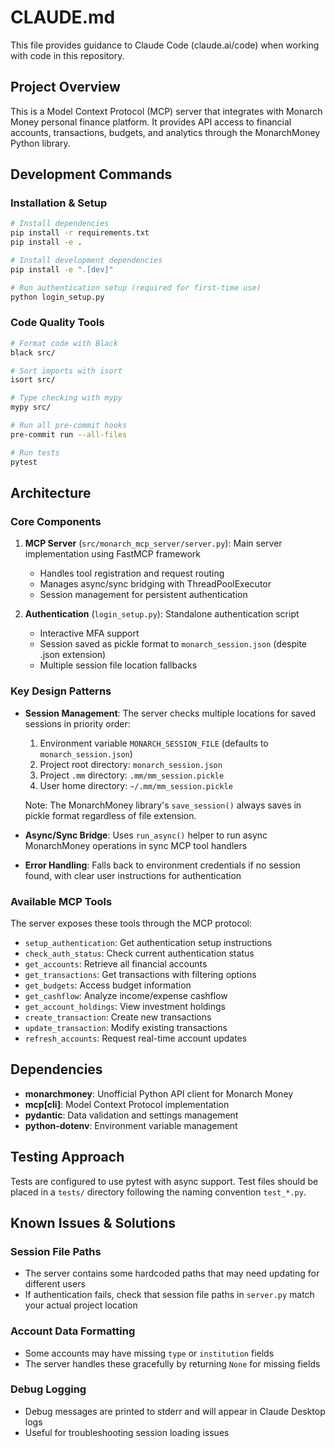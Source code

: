 # CLAUDE.md

This file provides guidance to Claude Code (claude.ai/code) when working with code in this repository.

## Project Overview

This is a Model Context Protocol (MCP) server that integrates with Monarch Money personal finance platform. It provides API access to financial accounts, transactions, budgets, and analytics through the MonarchMoney Python library.

## Development Commands

### Installation & Setup
```bash
# Install dependencies
pip install -r requirements.txt
pip install -e .

# Install development dependencies
pip install -e ".[dev]"

# Run authentication setup (required for first-time use)
python login_setup.py
```

### Code Quality Tools
```bash
# Format code with Black
black src/

# Sort imports with isort
isort src/

# Type checking with mypy
mypy src/

# Run all pre-commit hooks
pre-commit run --all-files

# Run tests
pytest
```

## Architecture

### Core Components

1. **MCP Server** (`src/monarch_mcp_server/server.py`): Main server implementation using FastMCP framework
   - Handles tool registration and request routing
   - Manages async/sync bridging with ThreadPoolExecutor
   - Session management for persistent authentication

2. **Authentication** (`login_setup.py`): Standalone authentication script
   - Interactive MFA support
   - Session saved as pickle format to `monarch_session.json` (despite .json extension)
   - Multiple session file location fallbacks

### Key Design Patterns

- **Session Management**: The server checks multiple locations for saved sessions in priority order:
  1. Environment variable `MONARCH_SESSION_FILE` (defaults to `monarch_session.json`)
  2. Project root directory: `monarch_session.json`
  3. Project `.mm` directory: `.mm/mm_session.pickle`
  4. User home directory: `~/.mm/mm_session.pickle`
  
  Note: The MonarchMoney library's `save_session()` always saves in pickle format regardless of file extension.

- **Async/Sync Bridge**: Uses `run_async()` helper to run async MonarchMoney operations in sync MCP tool handlers

- **Error Handling**: Falls back to environment credentials if no session found, with clear user instructions for authentication

### Available MCP Tools

The server exposes these tools through the MCP protocol:
- `setup_authentication`: Get authentication setup instructions
- `check_auth_status`: Check current authentication status
- `get_accounts`: Retrieve all financial accounts
- `get_transactions`: Get transactions with filtering options
- `get_budgets`: Access budget information
- `get_cashflow`: Analyze income/expense cashflow
- `get_account_holdings`: View investment holdings
- `create_transaction`: Create new transactions
- `update_transaction`: Modify existing transactions
- `refresh_accounts`: Request real-time account updates

## Dependencies

- **monarchmoney**: Unofficial Python API client for Monarch Money
- **mcp[cli]**: Model Context Protocol implementation
- **pydantic**: Data validation and settings management
- **python-dotenv**: Environment variable management

## Testing Approach

Tests are configured to use pytest with async support. Test files should be placed in a `tests/` directory following the naming convention `test_*.py`.

## Known Issues & Solutions

### Session File Paths
- The server contains some hardcoded paths that may need updating for different users
- If authentication fails, check that session file paths in `server.py` match your actual project location

### Account Data Formatting
- Some accounts may have missing `type` or `institution` fields
- The server handles these gracefully by returning `None` for missing fields

### Debug Logging
- Debug messages are printed to stderr and will appear in Claude Desktop logs
- Useful for troubleshooting session loading issues